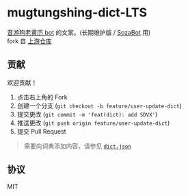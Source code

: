 # mugtungshing-dict-LTS
[音游狗老黄历 bot](https://t.me/mugtungshing_bot) 的文案。(长期维护版 / [SozaBot](https://bot.qmqaq.top/) 用)   
fork 自 [上游仓库](https://github.com/mugtungshing/core)

## 贡献

欢迎贡献！

1. 点击右上角的 Fork
2. 创建一个分支 (`git checkout -b feature/user-update-dict`)
3. 提交更改 (`git commit -m 'feat(dict): add SDVX'`)
4. 推送更改 (`git push origin feature/user-update-dict`)
5. 提交 Pull Request

> 需要向词典添加内容，请参见 [`dict.json`](./src/tungshing/dict.json)

## 协议

MIT
